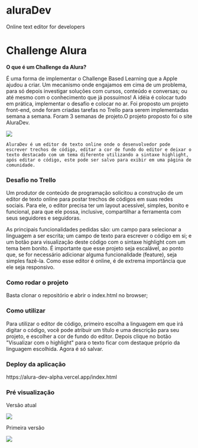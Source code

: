 # aluraDev
 Online text editor for developers
 <h1>Challenge Alura</h1>
 <p><strong> O que é um Challenge da Alura?</strong></p>
 <p>É uma forma de implementar o Challenge Based Learning que a Apple ajudou a criar. Um mecanismo onde engajamos em cima de um problema, para só depois investigar soluções com cursos, conteúdo e conversas; ou até mesmo com o conhecimento que já possuímos! A idéia é colocar tudo em prática, implementar o desafio e colocar no ar. Foi proposto um projeto front-end, onde foram criadas tarefas no Trello para serem implementadas semana a semana. Foram 3 semanas de projeto.O projeto proposto foi o site  AluraDev.</p>
  <p>
  <img src="https://media.discordapp.net/attachments/855176056189091841/855211506542051358/Badge_-_Primeiro.png?width=563&height=563">

    AluraDev é um editor de texto online onde o desenvolvedor pode escrever trechos de código, editar a cor de fundo do editor e deixar o texto destacado com um tema diferente utilizando a sintaxe highlight, após editar o código, este pode ser salvo para exibir em uma página de comunidade.
  </p>
  <h3><strong>Desafio no Trello</strong></h3>
  <p>Um produtor de conteúdo de programação solicitou a construção de um editor de texto online para postar trechos de códigos em suas redes sociais. Para ele, o editor precisa ter um layout acessível, simples, bonito e funcional, para que ele possa, inclusive, compartilhar a ferramenta com seus seguidores e seguidoras.</p>

  <p>As principais funcionalidades pedidas são: um campo para selecionar a linguagem a ser escrita; um campo de texto para escrever o código em si; e um botão para visualização deste código com o sintaxe highlight com um tema bem bonito. É importante que esse projeto seja escalável, ao ponto que, se for necessário adicionar alguma funcionalidade (feature), seja simples fazê-la. Como esse editor é online, é de extrema importância que ele seja responsivo.</p>

  <h3>Como rodar o projeto</h3>
  <p>Basta clonar o repositório e abrir o index.html no browser;</p>

  <h3>Como utilizar</h3>
  <p>Para utilizar o editor de código, primeiro escolha a linguagem em que irá digitar o código, você pode atribuir um título e uma descrição para seu projeto, e escolher a cor de fundo do editor. Depois clique no botão "Visualizar com o highlight" para o texto ficar com destaque próprio da linguagem escolhida. Agora é só salvar.</p>
  
  <h3>Deploy da aplicação</h3>
  <p>https://alura-dev-alpha.vercel.app/index.html</p>

  <h3>Pré visualização</h3>
  <p>Versão atual</p>
  <img src="https://github.com/aremartins/aluraDev/blob/main/Alura%20Dev.gif?raw=true">

  <p>Primeira versão</p>
  <img src="https://github.com/aremartins/All-Dev/blob/main/img/All%20Dev.gif?raw=true">
